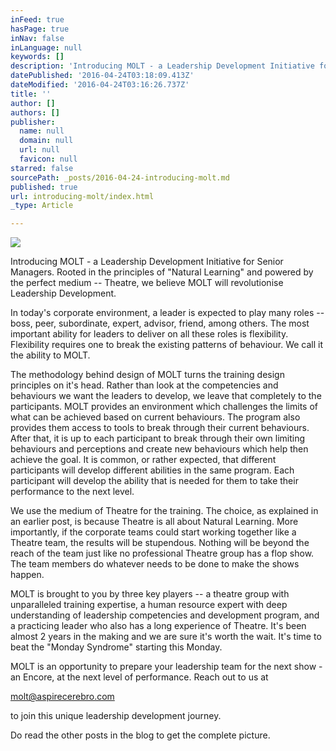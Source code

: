 ```yaml
---
inFeed: true
hasPage: true
inNav: false
inLanguage: null
keywords: []
description: 'Introducing MOLT - a Leadership Development Initiative for Senior Managers. Rooted in the principles of “Natural Learning” and powered by the perfect medium – Theatre, we believe MOLT will revolutionise Leadership Development. '
datePublished: '2016-04-24T03:18:09.413Z'
dateModified: '2016-04-24T03:16:26.737Z'
title: ''
author: []
authors: []
publisher:
  name: null
  domain: null
  url: null
  favicon: null
starred: false
sourcePath: _posts/2016-04-24-introducing-molt.md
published: true
url: introducing-molt/index.html
_type: Article

---
```

![](https://the-grid-user-content.s3-us-west-2.amazonaws.com/ac8e62fe-3ef7-463a-bb28-da45fb8eb6fb.jpg)

Introducing MOLT - a Leadership Development Initiative for Senior Managers. Rooted in the principles of "Natural Learning" and powered by the perfect medium -- Theatre, we believe MOLT will revolutionise Leadership Development.

In today's corporate environment, a leader is expected to play many roles -- boss, peer, subordinate, expert, advisor, friend, among others. The most important ability for leaders to deliver on all these roles is flexibility. Flexibility requires one to break the existing patterns of behaviour. We call it the ability to MOLT.

The methodology behind design of MOLT turns the training design principles on it's head. Rather than look at the competencies and behaviours we want the leaders to develop, we leave that completely to the participants. MOLT provides an environment which challenges the limits of what can be achieved based on current behaviours. The program also provides them access to tools to break through their current behaviours. After that, it is up to each participant to break through their own limiting behaviours and perceptions and create new behaviours which help then achieve the goal. It is common, or rather expected, that different participants will develop different abilities in the same program. Each participant will develop the ability that is needed for them to take their performance to the next level.

We use the medium of Theatre for the training. The choice, as explained in an earlier post, is because Theatre is all about Natural Learning. More importantly, if the corporate teams could start working together like a Theatre team, the results will be stupendous. Nothing will be beyond the reach of the team just like no professional Theatre group has a flop show. The team members do whatever needs to be done to make the shows happen.

MOLT is brought to you by three key players -- a theatre group with unparalleled training expertise, a human resource expert with deep understanding of leadership competencies and development program, and a practicing leader who also has a long experience of Theatre. It's been almost 2 years in the making and we are sure it's worth the wait. It's time to beat the "Monday Syndrome" starting this Monday.

MOLT is an opportunity to prepare your leadership team for the next show - an Encore, at the next level of performance. Reach out to us at

[molt@aspirecerebro.com][0]

to join this unique leadership development journey.

Do read the other posts in the blog to get the complete picture.

[0]: mailto:molt@aspirecerebro.com
